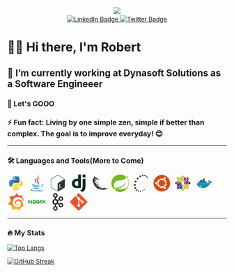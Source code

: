 <div id="header" align="center">
  <img src="https://camo.githubusercontent.com/cae12fddd9d6982901d82580bdf321d81fb299141098ca1c2d4891870827bf17/68747470733a2f2f6d69726f2e6d656469756d2e636f6d2f6d61782f313336302f302a37513379765349765f7430696f4a2d5a2e676966" width="600"/>
</div>
<div id="badges" align="center">
  <a href="https://www.linkedin.com/in/robert-njonjo/">
    <img src="https://img.shields.io/badge/LinkedIn-blue?style=for-the-badge&logo=linkedin&logoColor=white" alt="LinkedIn Badge"/>
  </a>
  <a href="https://twitter.com/knightlycane">
    <img src="https://img.shields.io/badge/Twitter-blue?style=for-the-badge&logo=twitter&logoColor=white" alt="Twitter Badge"/>
  </a>
</div>

# 👋🏾 Hi there, I'm Robert

## 🌱 I’m currently working at Dynasoft Solutions as a Software Engineeer

### 🧠 Let's GOOO

### ⚡ Fun fact: Living by one simple zen, simple if better than complex. The goal is to improve everyday! 😊

---

### :hammer_and_wrench: Languages and Tools(More to Come)

<div>
  <img src="https://github.com/devicons/devicon/blob/master/icons/python/python-original.svg" title="Python" alt="Python" width="40" height="40"/>&nbsp;
  <img src="https://github.com/devicons/devicon/blob/master/icons/java/java-original.svg"  title="Java" alt="Java" width="40" height="40">&nbsp;
  <img src="https://github.com/devicons/devicon/blob/master/icons/bash/bash-original.svg" title="BASH" alt="BASH" width="40" height="40"/>&nbsp;
  <img src="https://github.com/devicons/devicon/blob/master/icons/django/django-plain.svg"  title="Django" alt="Django" width="40" height="40">&nbsp;
  <img src="https://github.com/devicons/devicon/blob/master/icons/flask/flask-original.svg"  title="Flask" alt="Flask" width="40" height="40">&nbsp;
  <img src="https://github.com/devicons/devicon/blob/master/icons/spring/spring-original.svg"  title="Spring Boot" alt="Spring Boot" width="40" height="40">&nbsp;
  <img src="https://github.com/devicons/devicon/blob/master/icons/ssh/ssh-original.svg"  title="ssh" alt="ssh" width="40" height="40">&nbsp;
  <img src="https://github.com/devicons/devicon/blob/master/icons/ubuntu/ubuntu-plain.svg"  title="ubuntu" alt="ubuntu" width="40" height="40">&nbsp;
  <img src="https://github.com/devicons/devicon/blob/master/icons/centos/centos-original.svg"  title="centos" alt="centos" width="40" height="40">&nbsp;
  <img src="https://github.com/devicons/devicon/blob/master/icons/docker/docker-original.svg"  title="docker" alt="docker" width="40" height="40">&nbsp;
  <img src="https://github.com/devicons/devicon/blob/master/icons/grafana/grafana-original.svg"  title="grafana" alt="grafana" width="40" height="40">&nbsp;
  <img src="https://github.com/devicons/devicon/blob/master/icons/nginx/nginx-original.svg"  title="nginx" alt="nginx" width="40" height="40">&nbsp;
  <img src="https://github.com/devicons/devicon/blob/master/icons/apachekafka/apachekafka-original.svg"  title="kafka" alt="kafka" width="40" height="40">&nbsp;
  <img src="https://github.com/devicons/devicon/blob/master/icons/git/git-original.svg"  title="git" alt="git" width="40" height="40">&nbsp;
</div>

---

### :fire: My Stats

[![Top Langs](https://github-readme-stats.vercel.app/api/top-langs/?username=M1urray&layout=compact&theme=vision-friendly-dark)](https://github.com/anuraghazra/github-readme-stats)

[![GitHub Streak](http://github-readme-streak-stats.herokuapp.com?user=M1urray&theme=dark&background=000000)](https://git.io/streak-stats)
